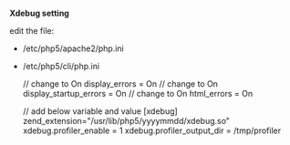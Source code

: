 **Xdebug setting**

edit the file:

- /etc/php5/apache2/php.ini
- /etc/php5/cli/php.ini


    // change to On
    display_errors = On
    // change to On
    display_startup_errors = On
    // change to On
    html_errors = On
    
    // add below variable and value
    [xdebug]
    zend_extension="/usr/lib/php5/yyyymmdd/xdebug.so"
    xdebug.profiler_enable = 1
    xdebug.profiler_output_dir = /tmp/profiler
